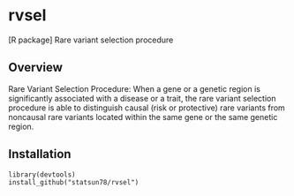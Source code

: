 # rvsel
[R package] Rare variant selection procedure

## Overview

Rare Variant Selection Procedure: When a gene or a genetic region is significantly associated with a disease or a trait, the rare variant selection procedure is able to distinguish causal (risk or protective) rare variants from noncausal rare variants located within the same gene or the same genetic region. 

## Installation

```
library(devtools)
install_github("statsun78/rvsel")
```
